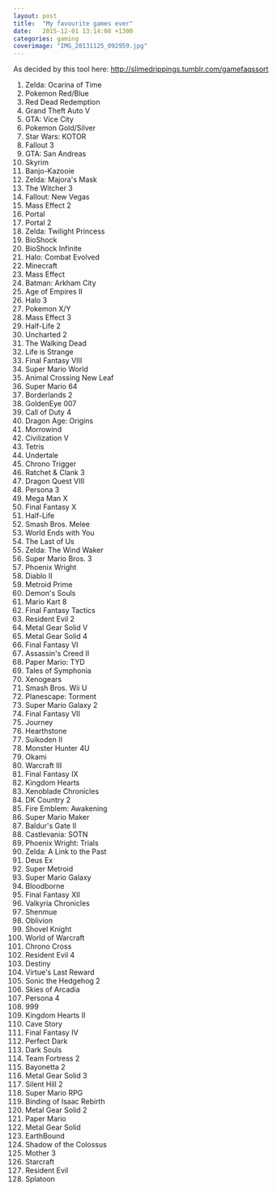 ```yaml
---
layout: post
title:  "My favourite games ever"
date:   2015-12-01 13:14:08 +1300
categories: gaming
coverimage: "IMG_20131125_092959.jpg"
---
```


As decided by this tool here: <http://slimedrippings.tumblr.com/gamefaqssort>

1. Zelda: Ocarina of Time
2. Pokemon Red/Blue
3. Red Dead Redemption
4. Grand Theft Auto V
5. GTA: Vice City
6. Pokemon Gold/Silver
7. Star Wars: KOTOR
8. Fallout 3
9. GTA: San Andreas
10. Skyrim
11. Banjo-Kazooie
12. Zelda: Majora's Mask
13. The Witcher 3
14. Fallout: New Vegas
15. Mass Effect 2
16. Portal
17. Portal 2
18. Zelda: Twilight Princess
19. BioShock
20. BioShock Infinite
21. Halo: Combat Evolved
22. Minecraft
23. Mass Effect
24. Batman: Arkham City
25. Age of Empires II
26. Halo 3
26. Pokemon X/Y
26. Mass Effect 3
29. Half-Life 2
30. Uncharted 2
30. The Walking Dead
30. Life is Strange
30. Final Fantasy VIII
30. Super Mario World
30. Animal Crossing New Leaf
30. Super Mario 64
30. Borderlands 2
38. GoldenEye 007
39. Call of Duty 4
40. Dragon Age: Origins
41. Morrowind
42. Civilization V
43. Tetris
43. Undertale
45. Chrono Trigger
45. Ratchet &amp; Clank 3
45. Dragon Quest VIII
45. Persona 3
45. Mega Man X
45. Final Fantasy X
45. Half-Life
45. Smash Bros. Melee
45. World Ends with You
45. The Last of Us
45. Zelda: The Wind Waker
45. Super Mario Bros. 3
45. Phoenix Wright
45. Diablo II
45. Metroid Prime
45. Demon's Souls
45. Mario Kart 8
45. Final Fantasy Tactics
45. Resident Evil 2
45. Metal Gear Solid V
65. Metal Gear Solid 4
65. Final Fantasy VI
65. Assassin's Creed II
65. Paper Mario: TYD
65. Tales of Symphonia
65. Xenogears
65. Smash Bros. Wii U
65. Planescape: Torment
65. Super Mario Galaxy 2
65. Final Fantasy VII
65. Journey
65. Hearthstone
65. Suikoden II
65. Monster Hunter 4U
65. Okami
65. Warcraft III
65. Final Fantasy IX
65. Kingdom Hearts
65. Xenoblade Chronicles
65. DK Country 2
65. Fire Emblem: Awakening
65. Super Mario Maker
65. Baldur's Gate II
65. Castlevania: SOTN
65. Phoenix Wright: Trials
65. Zelda: A Link to the Past
65. Deus Ex
65. Super Metroid
65. Super Mario Galaxy
65. Bloodborne
65. Final Fantasy XII
65. Valkyria Chronicles
65. Shenmue
65. Oblivion
65. Shovel Knight
65. World of Warcraft
65. Chrono Cross
65. Resident Evil 4
65. Destiny
65. Virtue's Last Reward
105. Sonic the Hedgehog 2
105. Skies of Arcadia
105. Persona 4
105. 999
109. Kingdom Hearts II
109. Cave Story
109. Final Fantasy IV
109. Perfect Dark
109. Dark Souls
109. Team Fortress 2
109. Bayonetta 2
109. Metal Gear Solid 3
109. Silent Hill 2
118. Super Mario RPG
118. Binding of Isaac Rebirth
118. Metal Gear Solid 2
118. Paper Mario
118. Metal Gear Solid
118. EarthBound
118. Shadow of the Colossus
118. Mother 3
118. Starcraft
127. Resident Evil
127. Splatoon